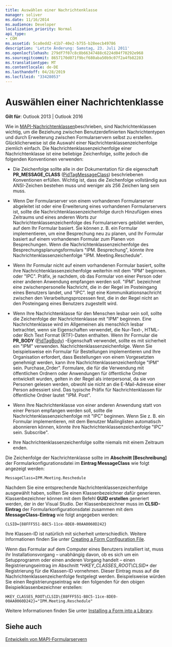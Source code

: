 ```yaml
---
title: Auswählen einer Nachrichtenklasse
manager: soliver
ms.date: 11/16/2014
ms.audience: Developer
localization_priority: Normal
api_type:
- COM
ms.assetid: 5ca8edd2-41b7-40e2-b755-b28eecb49786
description: 'Letzte Änderung: Samstag, 23. Juli 2011'
ms.openlocfilehash: 279df7f07c8c8b66347488c6224d04f70292e968
ms.sourcegitcommit: 8657170d071f9bcf680aba50b9c07f2a4fb82283
ms.translationtype: MT
ms.contentlocale: de-DE
ms.lasthandoff: 04/28/2019
ms.locfileid: "33428053"
---
```

# <a name="choosing-a-message-class"></a>Auswählen einer Nachrichtenklasse

  
  
**Gilt für**: Outlook 2013 | Outlook 2016 
  
Wie in [MAPI-Nachrichtenklassen](mapi-message-classes.md)beschrieben, sind Nachrichtenklassen wichtig, um die Beziehung zwischen Benutzerdefinierten Nachrichtentypen und durch Erweiterung zwischen Formularservern selbst zu erstellen. Glücklicherweise ist die Auswahl einer Nachrichtenklassenzeichenfolge ziemlich einfach. Die Nachrichtenklassenzeichenfolge einer Nachrichtenklasse ist eine beliebige Zeichenfolge, sollte jedoch die folgenden Konventionen verwenden:
  
- Die Zeichenfolge sollte alle in der Dokumentation für die eigenschaft **PR_MESSAGE_CLASS** ([PidTagMessageClass](pidtagmessageclass-canonical-property.md)) beschriebenen Konventionen erfüllen. Wichtig ist, dass die Zeichenfolge vollständig aus ANSI-Zeichen bestehen muss und weniger als 256 Zeichen lang sein muss.
    
- Wenn Der Formularserver von einem vorhandenen Formularserver abgeleitet ist oder eine Erweiterung eines vorhandenen Formularservers ist, sollte die Nachrichtenklassenzeichenfolge durch Hinzufügen eines Zeitraums und eines anderen Worts zur Nachrichtenklassenzeichenfolge des Formularservers gebildet werden, auf dem Ihr Formular basiert. Sie können z. B. ein Formular implementieren, um eine Besprechung neu zu planen, und Ihr Formular basiert auf einem vorhandenen Formular zum Planen von Besprechungen. Wenn die Nachrichtenklassenzeichenfolge des Besprechungsplanungsformulars "IPM. Besprechung", könnte ihre Nachrichtenklassenzeichenfolge "IPM. Meeting.Reschedule".
    
- Wenn Ihr Formular nicht auf einem vorhandenen Formular basiert, sollte ihre Nachrichtenklassenzeichenfolge weiterhin mit dem "IPM" beginnen. oder "IPC". Präfix, je nachdem, ob das Formular von einer Person oder einer anderen Anwendung empfangen werden soll. "IPM". bezeichnet eine zwischenpersonelle Nachricht, die in der Regel im Posteingang eines Benutzers landet, und "IPC". legt eine Kommunikationsnachricht zwischen den Verarbeitungsprozessen fest, die in der Regel nicht an den Posteingang eines Benutzers zugestellt wird.
    
- Wenn Ihre Nachrichtenklasse für den Menschen lesbar sein soll, sollte die Zeichenfolge der Nachrichtenklasse mit "IPM" beginnen. Eine Nachrichtenklasse wird im Allgemeinen als menschlich lesbar betrachtet, wenn sie Eigenschaften verwendet, die Nur-Text-, HTML- oder Rich Text Format (RTF)-Daten enthalten. Wenn Ihr Formular die **PR_BODY** ([PidTagBody](pidtagbody-canonical-property.md)) -Eigenschaft verwendet, sollte es mit sicherheit ein "IPM" verwenden. Nachrichtenklassenzeichenfolge. Wenn Sie beispielsweise ein Formular für Bestellungen implementieren und Ihre Organisation erfordert, dass Bestellungen von einem Vorgesetzten genehmigt werden, kann ihre Nachrichtenklassenzeichenfolge "IPM" sein. Purchase_Order". Formulare, die für die Verwendung mit öffentlichen Ordnern oder Anwendungen für öffentliche Ordner entwickelt wurden, gelten in der Regel als interpersonal, da sie von Personen gelesen werden, obwohl sie nicht an die E-Mail-Adresse einer Person adressiert sind. Das typische Präfix für Nachrichtenklassen für öffentliche Ordner lautet "IPM. Post". 
    
- Wenn Ihre Nachrichtenklasse von einer anderen Anwendung statt von einer Person empfangen werden soll, sollte die Nachrichtenklassenzeichenfolge mit "IPC" beginnen. Wenn Sie z. B. ein Formular implementieren, mit dem Benutzer Mailinglisten automatisch abonnieren können, könnte ihre Nachrichtenklassenzeichenfolge "IPC" sein. Subscribe".
    
- Ihre Nachrichtenklassenzeichenfolge sollte niemals mit einem Zeitraum enden.
    
Die Zeichenfolge der Nachrichtenklasse sollte im **Abschnitt [Beschreibung]** der Formularkonfigurationsdatei im **Eintrag MessageClass** wie folgt angezeigt werden: 
  
 `MessageClass=IPM.Meeting.Reschedule`
  
Nachdem Sie eine entsprechende Nachrichtenklassenzeichenfolge ausgewählt haben, sollten Sie einen Klassenbezeichner dafür generieren. Klassenbezeichner können mit dem Befehl **GUID erstellen** generiert werden, der in der Visual Studio. Der Klassenbezeichner muss im **CLSID-Eintrag** der Formularkonfigurationsdatei zusammen mit dem **MessageClass-Eintrag** wie folgt angegeben werden: 
  
 `CLSID={88FFF551-B8C5-11ce-8DE0-00AA0060D242}`
  
Ihre Klassen-ID ist natürlich mit sicherheit unterschiedlich. Weitere Informationen finden Sie unter [Creating a Form Configuration File](creating-a-form-configuration-file.md).
  
Wenn das Formular auf dem Computer eines Benutzers installiert ist, muss ihr Installationsvorgang – unabhängig davon, ob es sich um ein Setupprogramm oder einen anderen Vorgang handelt – einen Registrierungseintrag im Abschnitt **HKEY_CLASSES_ROOT\CLSID\** der Registrierung für die Klassen-ID vornehmen. Dieser Eintrag muss auf die Nachrichtenklassenzeichenfolge festgelegt werden. Beispielsweise würden Sie einen Registrierungseintrag wie den folgenden für den obigen Beispielklassenbezeichner erstellen: 
  
 `HKEY_CLASSES_ROOT\CLSID\{88FFF551-B8C5-11ce-8DE0-00AA0060D242}="IPM.Meeting.Reschedule"`
  
Weitere Informationen finden Sie unter [Installing a Form into a Library](installing-a-form-into-a-library.md).
  
## <a name="see-also"></a>Siehe auch



[Entwickeln von MAPI-Formularservern](developing-mapi-form-servers.md)

